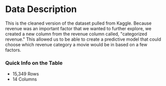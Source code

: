 # Data Description

This is the cleaned version of the dataset pulled from Kaggle. Because revenue was an important factor that we wanted to further explore, we created a new column from the revenue column called, "categorized revenue." This allowed us to be able to create a predictive model that could choose which revenue category a movie would be in based on a few factors.

### Quick Info on the Table
- 15,349 Rows
- 14 Columns
